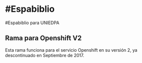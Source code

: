 #Espabiblio
=======
#Espabiblio para UNIEDPA

## Rama para Openshift V2

Esta rama funciona para el servicio Openshift en su versión 2, ya descontinuado en Septiembre de 2017. 
